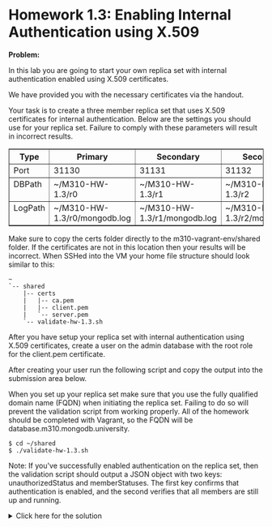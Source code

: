 # Homework 1.3: Enabling Internal Authentication using X.509

**Problem:**

In this lab you are going to start your own replica set with internal authentication enabled using X.509 certificates.

We have provided you with the necessary certificates via the handout.

Your task is to create a three member replica set that uses X.509 certificates for internal authentication. Below are the settings you should use for your replica set. Failure to comply with these parameters will result in incorrect results.

<table border="1" class="docutils">
<colgroup>
<col width="12%">
<col width="29%">
<col width="29%">
<col width="29%">
</colgroup>
<thead valign="bottom">
<tr><th class="head">Type</th>
<th class="head">Primary</th>
<th class="head">Secondary</th>
<th class="head">Secondary</th>
</tr>
</thead>
<tbody valign="top">
<tr><td>Port</td>
<td>31130</td>
<td>31131</td>
<td>31132</td>
</tr>
<tr><td>DBPath</td>
<td>~/M310-HW-1.3/r0</td>
<td>~/M310-HW-1.3/r1</td>
<td>~/M310-HW-1.3/r2</td>
</tr>
<tr><td>LogPath</td>
<td>~/M310-HW-1.3/r0/mongodb.log</td>
<td>~/M310-HW-1.3/r1/mongodb.log</td>
<td>~/M310-HW-1.3/r2/mongodb.log</td>
</tr>
</tbody>
</table>

Make sure to copy the certs folder directly to the m310-vagrant-env/shared folder. If the certificates are not in this location then your results will be incorrect. When SSHed into the VM your home file structure should look similar to this:

```
~
`-- shared
    |-- certs
    |   |-- ca.pem
    |   |-- client.pem
    |   `-- server.pem
    `-- validate-hw-1.3.sh
```

After you have setup your replica set with internal authentication using X.509 certificates, create a user on the admin database with the root role for the client.pem certificate.

After creating your user run the following script and copy the output into the submission area below.

When you set up your replica set make sure that you use the fully qualified domain name (FQDN) when initiating the replica set. Failing to do so will prevent the validation script from working properly. All of the homework should be completed with Vagrant, so the FQDN will be database.m310.mongodb.university.

```
$ cd ~/shared
$ ./validate-hw-1.3.sh
```

Note: If you've successfully enabled authentication on the replica set, then the validation script should output a JSON object with two keys: unauthorizedStatus and memberStatuses. The first key confirms that authentication is enabled, and the second verifies that all members are still up and running.

<details>
  <summary>Click here for the solution</summary>
    Answer: { unauthorizedStatus: { "ok" : 0, "errmsg" : "not authorized on admin to execute command { replSetGetStatus: 1.0 }", "code" : 13 }, memberStatuses: ["PRIMARY","SECONDARY","SECONDARY"] }
</details>




